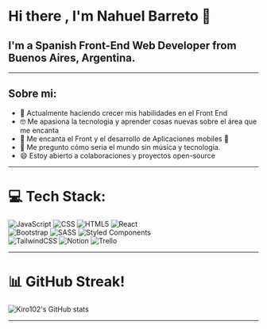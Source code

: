 # Hi there , I'm Nahuel Barreto 👋
## I'm a Spanish Front-End Web Developer from Buenos Aires, Argentina.
----

## Sobre mi:
- 🌟 Actualmente haciendo crecer mis habilidades en el Front End
- 🤓 Me apasiona la tecnologia y aprender cosas nuevas sobre el área que me encanta
- 🤗 Me encanta el Front y el desarrollo de Aplicaciones mobiles 🤗
- 🤔 Me pregunto cómo seria el mundo sin música y tecnologia.
- 😄 Estoy abierto a colaboraciones y proyectos open-source

---

# 💻 Tech Stack:
![JavaScript](https://img.shields.io/badge/javascript-%23323330.svg?style=for-the-badge&logo=javascript&logoColor=%23F7DF1E) 
![CSS](https://img.shields.io/badge/css-%231572B6.svg?style=for-the-badge&logo=css3&logoColor=white)
![HTML5](https://img.shields.io/badge/html5-%23E34F26.svg?style=for-the-badge&logo=html5&logoColor=white)
![React](https://img.shields.io/badge/react-%2320232a.svg?style=for-the-badge&logo=react&logoColor=%2361DAFB)\
![Bootstrap](https://img.shields.io/badge/bootstrap-%23563D7C.svg?style=for-the-badge&logo=bootstrap&logoColor=white)
![SASS](https://img.shields.io/badge/SASS-hotpink.svg?style=for-the-badge&logo=SASS&logoColor=white)
![Styled Components](https://img.shields.io/badge/styled--components-DB7093?style=for-the-badge&logo=styled-components&logoColor=white)\
![TailwindCSS](https://img.shields.io/badge/tailwindcss-%2338B2AC.svg?style=for-the-badge&logo=tailwind-css&logoColor=white)
![Notion](https://img.shields.io/badge/Notion-%23000000.svg?style=for-the-badge&logo=notion&logoColor=white)
![Trello](https://img.shields.io/badge/Trello-%23026AA7.svg?style=for-the-badge&logo=Trello&logoColor=white)

---

# 📊  GitHub Streak!
![Kiro102's GitHub stats](https://github-readme-stats.vercel.app/api?username=NahuelBarreto04&show_icons=true&theme=radical)

---
